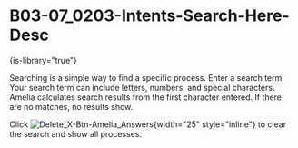 # B03-07_0203-Intents-Search-Here-Desc

{is-library="true"}

<snippet id="B03-07_0203-Intents-Search-Here-Desc_snippet">



Searching is a simple way to find a specific process. Enter a search term. Your search term can include letters, numbers, and special characters. Amelia calculates search results from the first character entered. If there are no matches, no results show.

Click ![Delete_X-Btn-Amelia_Answers](Delete_X-Btn-Amelia_Answers.png){width="25" style="inline"} to clear the search and show all processes.


</snippet>
